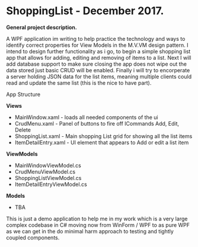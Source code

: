 # ShoppingList - December 2017.

<b>General project description.</b>

<p>A WPF application im writing to help practice the technology and ways to identify correct properties for View Models in the M.V.VM design pattern.
I intend to design further functionality as i go, to begin a simple shopping list app that allows for adding, editing and removing of items to a list.
Next I will add database support to make sure closing the app does not wipe out the data stored just basic CRUD will be enabled.  Finally i will try
to encorperate a server holding JSON data for the list items, meaning multiple clients could read and update the same list (this is the nice to have part).
</p>

App Structure

<b>Views</b>
<ul>
  <li>MainWindow.xaml - loads all needed components of the ui</li>
  <li>CrudMenu.xaml - Panel of buttons to fire off ICommands Add, Edit, Delete</li>
  <li>ShoppingList.xaml - Main shopping List grid for showing all the list items</li>
  <li>ItemDetailEntry.xaml - UI element that appears to Add or edit a list item</li>
</ul>

<b>ViewModels</b>
<ul>
   <li>MainWindowViewModel.cs</li>
   <li>CrudMenuViewModel.cs</li>
   <li>ShoppingListViewModel.cs</li>
   <li>ItemDetailEntryViewModel.cs</li>
</ul>

<b>Models</b>
<ul>
  <li>TBA</li>
</ul>

<p>
This is just a demo application to help me in my work which is a very large complex codebase in C# moving now from WinForm / WPF to as pure WPF
as we can get in the do minimal harm approach to testing and tightly coupled components.
</p>
